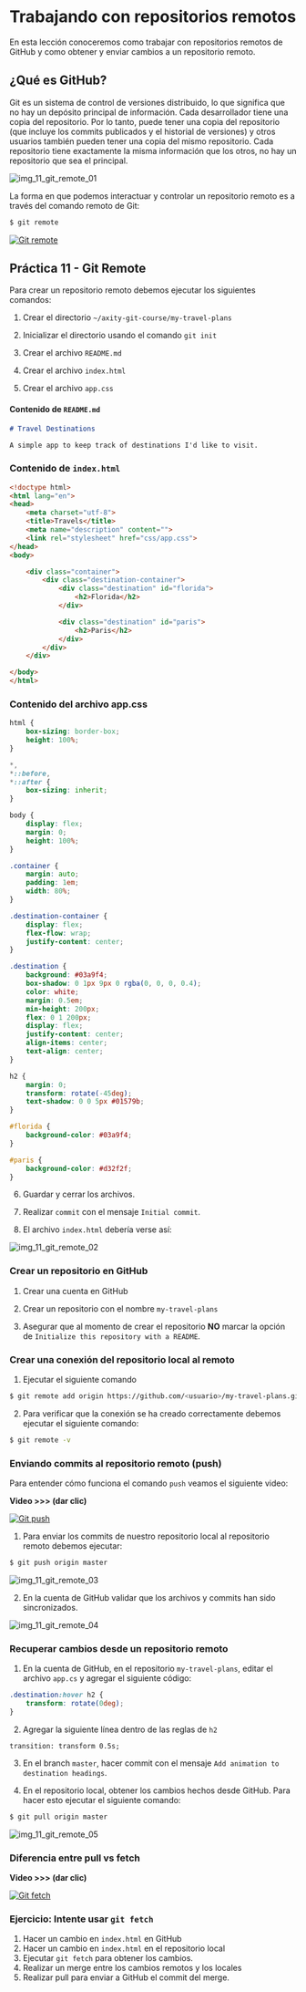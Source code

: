 # Trabajando con repositorios remotos

En esta lección conoceremos como trabajar con repositorios remotos de GitHub y como obtener y enviar cambios a un repositorio remoto.

## ¿Qué es GitHub?

Git es un sistema de control de versiones distribuido, lo que significa que no hay un depósito principal de información. Cada desarrollador tiene una copia del repositorio. Por lo tanto, puede tener una copia del repositorio (que incluye los commits publicados y el historial de versiones) y otros usuarios también pueden tener una copia del mismo repositorio. Cada repositorio tiene exactamente la misma información que los otros, no hay un repositorio que sea el principal.

![img_11_git_remote_01](images/img_11_git_remote_01.png)

La forma en que podemos interactuar y controlar un repositorio remoto es a través del comando remoto de Git:

```bash
$ git remote
```

[![Git remote](http://img.youtube.com/vi/414f0ukhOTY/0.jpg)](http://www.youtube.com/watch?v=414f0ukhOTY "Git remote")

## Práctica 11 - Git Remote

Para crear un repositorio remoto debemos ejecutar los siguientes comandos:

 1. Crear el directorio `~/axity-git-course/my-travel-plans`

 2. Inicializar el directorio usando el comando `git init`

 3. Crear el archivo `README.md`

 4. Crear el archivo `index.html`

 5. Crear el archivo `app.css`

#### Contenido de `README.md`

```markdown
# Travel Destinations

A simple app to keep track of destinations I'd like to visit.
```

### Contenido de `index.html`

```html
<!doctype html>
<html lang="en">
<head>
    <meta charset="utf-8">
    <title>Travels</title>
    <meta name="description" content="">
    <link rel="stylesheet" href="css/app.css">
</head>
<body>

    <div class="container">
        <div class="destination-container">
            <div class="destination" id="florida">
                <h2>Florida</h2>
            </div>

            <div class="destination" id="paris">
                <h2>Paris</h2>
            </div>
        </div>
    </div>

</body>
</html>
```

### Contenido del archivo app.css

```css
html {
    box-sizing: border-box;
    height: 100%;
}

*,
*::before,
*::after {
    box-sizing: inherit;
}

body {
    display: flex;
    margin: 0;
    height: 100%;
}

.container {
    margin: auto;
    padding: 1em;
    width: 80%;
}

.destination-container {
    display: flex;
    flex-flow: wrap;
    justify-content: center;
}

.destination {
    background: #03a9f4;
    box-shadow: 0 1px 9px 0 rgba(0, 0, 0, 0.4);
    color: white;
    margin: 0.5em;
    min-height: 200px;
    flex: 0 1 200px;
    display: flex;
    justify-content: center;
    align-items: center;
    text-align: center;
}

h2 {
    margin: 0;
    transform: rotate(-45deg);
    text-shadow: 0 0 5px #01579b;
}

#florida {
    background-color: #03a9f4;
}

#paris {
    background-color: #d32f2f;
}
```
 6. Guardar y cerrar los archivos.

 7. Realizar `commit`  con el mensaje `Initial commit`.

 8. El archivo `index.html` debería verse así:

![img_11_git_remote_02](images/img_11_git_remote_02.png)

### Crear un repositorio en GitHub

 1. Crear una cuenta en GitHub

 2. Crear un repositorio con el nombre `my-travel-plans`

 3. Asegurar que al momento de crear el repositorio **NO** marcar la opción de `Initialize this repository with a README`.

###  Crear una conexión del repositorio local al remoto

 1. Ejecutar el siguiente comando 

```bash
$ git remote add origin https://github.com/<usuario>/my-travel-plans.git
```

 2. Para verificar que la conexión se ha creado correctamente debemos ejecutar el siguiente comando:

```bash
$ git remote -v
```
### Enviando commits al repositorio remoto (push)

Para entender  cómo funciona el comando `push` veamos el siguiente video:

**Video >>> (dar clic)**

[![Git push](http://img.youtube.com/vi/21TvMEtMRys/0.jpg)](http://www.youtube.com/watch?v=21TvMEtMRys "Git push")

 1. Para enviar los commits de nuestro repositorio local al repositorio remoto debemos ejecutar:

```bash
$ git push origin master
```

![img_11_git_remote_03](images/img_11_git_remote_03.png)

 2. En la cuenta de GitHub validar que los archivos y commits han sido sincronizados.

![img_11_git_remote_04](images/img_11_git_remote_04.png)

### Recuperar cambios desde un repositorio remoto

 1. En la cuenta de GitHub, en el repositorio `my-travel-plans`, editar el archivo `app.cs` y agregar el siguiente código:

```css
.destination:hover h2 {
    transform: rotate(0deg);
}
```

 2. Agregar la siguiente línea dentro de las reglas de `h2`

`transition: transform 0.5s;`

 3.  En el branch `master`, hacer commit con el mensaje `Add animation to destination headings`.

 4. En el repositorio local,  obtener los cambios hechos desde GitHub. Para hacer esto ejecutar el siguiente comando:

```bash
$ git pull origin master
```

![img_11_git_remote_05](images/img_11_git_remote_05.png)


### Diferencia entre pull vs fetch

**Video >>> (dar clic)**

[![Git fetch](http://img.youtube.com/vi/jwyQUfE1Eqw/0.jpg)](http://www.youtube.com/watch?v=jwyQUfE1Eqw "Git fetch")

### Ejercicio: Intente usar `git fetch`

 1. Hacer un cambio en `index.html` en GitHub
 2. Hacer un cambio en `index.html` en el repositorio local
 3. Ejecutar `git fetch` para obtener los cambios.
 4. Realizar un merge entre los cambios remotos y los locales
 5. Realizar pull para enviar a GitHub el commit del merge.


<!--stackedit_data:
eyJoaXN0b3J5IjpbMTI4NTY4MTE5NSwtMTQxNDI4OTk4OSwxOT
U4ODQ5Mjc3LDExOTI3MDY0MTEsLTQ1NTAxMjA5LC01MDI1MjI1
ODgsMTY4Nzg3ODY2NywtMTA0MzIyMDA4MCwtMTAxNDk4MjEzNy
wtMjM4MjI5OTc1LC0xNTA0MDgxODc1LDEzOTgwMDU2MDUsMzYx
MTk5MDU0LDg1MTg5MDA4MCwtMTk5MDg0Mjc0NCwtMTg1MjUyOD
UwOCw0Njk3NDgwMDIsMTIxMjE0ODkyNywxNjU0ODM3NDcxLDEz
MTQ3MzQ1NTddfQ==
-->